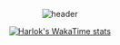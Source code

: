 <div align="center">
  
  ![header](https://capsule-render.vercel.app/api?type=Waving&color=auto&height=200&section=header&text=Haseong%20Jung&fontSize=35&animation=fadeIn&fontAlignY=40)
  <!--[![Top Langs](https://github-readme-stats.vercel.app/api/top-langs/?username=HaseongJung&layout=donut)](https://github.com/HaseongJung/github-readme-stats)/-->
  [![Harlok's WakaTime stats](https://github-readme-stats.vercel.app/api/wakatime?username=HaseongJung&layout=donut)](https://github.com/HaseongJung/github-readme-stats)
</div>
<!--START_SECTION:waka-->
<!--END_SECTION:waka-->
